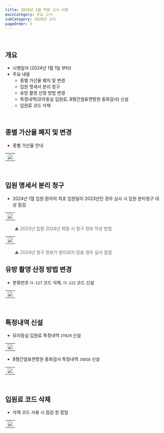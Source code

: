 ```yaml
---
title: 2024년 1월 적용 고시 사항
mainCategory: 주요 고시
subCategory: 2024년 고시
pageOrder: 2
---
```


<br>

## 개요

- 시행일자 (2024년 1월 1일 부터)
- 주요 내용
    - 종별 가산율 폐지 및 변경
    - 입원 명세서 분리 청구
    - 유방 촬영 산정 방법 변경
    - 특정내역(모자동실 입원료, B형간염표면항원 중화검사) 신설
    - 입원료 코드 삭제

<br>

## 종별 가산율 폐지 및 변경

- 종별 가산율 안내
<table class="imgBox">
    <td class="imgBox">
        <a href="/images/{{page.url}}_1.png" target="_blank">
            <img class="minCenter" src="/images/{{page.url}}_1.png">
        </a>
    </td>
</table>

<br>

## 입원 명세서 분리 청구

- 2024년 1월 입원 환자의 최초 입원일이 2023년인 경우 심사 시 입원 분리청구 대상 점검
<table class="imgBox">
    <td class="imgBox">
        <a href="/images/{{page.url}}_2.png" target="_blank">
            <img class="minCenter" src="/images/{{page.url}}_2.png">
        </a>
    </td>
</table>
<span style="color:#696868; padding-left: 30px;">▲ 2023년 입원 2024년 퇴원 시 청구 정보 작성 방법</span>

<table class="imgBox">
    <td class="imgBox">
        <a href="/images/{{page.url}}_3.png" target="_blank">
            <img class="minCenter" src="/images/{{page.url}}_3.png">
        </a>
    </td>
</table>
<span style="color:#696868; padding-left: 30px;">▲ 2024년 청구 정보가 분리되지 않을 경우 심사 점검</span>

<br>

## 유방 촬영 산정 방법 변경

- 분류번호 `다-127` 코드 삭제, `다-222` 코드 신설
<table class="imgBox">
    <td class="imgBox">
        <a href="/images/{{page.url}}_4.png" target="_blank">
            <img class="minCenter" src="/images/{{page.url}}_4.png">
        </a>
    </td>
</table>

<br>

## 특정내역 신설

- 모자동실 입원료 특정내역 `JT029` 신설
<table class="imgBox">
    <td class="imgBox">
        <a href="/images/{{page.url}}_5.png" target="_blank">
            <img class="minCenter" src="/images/{{page.url}}_5.png">
        </a>
    </td>
</table>

- B형간염표면항원 중화검사 특정내역 `JS018` 신설
<table class="imgBox">
    <td class="imgBox">
        <a href="/images/{{page.url}}_6.png" target="_blank">
            <img class="minCenter" src="/images/{{page.url}}_6.png">
        </a>
    </td>
</table>

<br>

## 입원료 코드 삭제

- 삭제 코드 사용 시 점검 창 팝업
<table class="imgBox">
    <td class="imgBox">
        <a href="/images/{{page.url}}_7.png" target="_blank">
            <img class="minCenter" src="/images/{{page.url}}_7.png">
        </a>
    </td>
</table>
